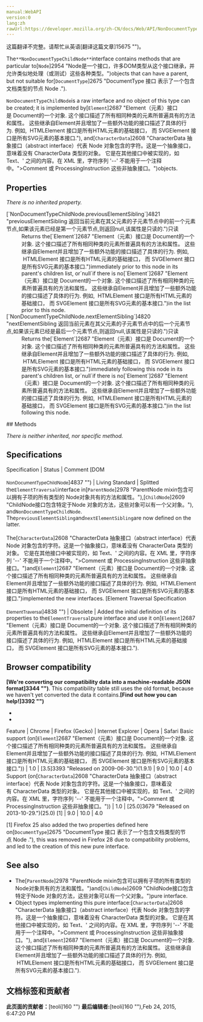```yaml
---
manual:WebAPI
version:0
lang:zh
rawUrl:https://developer.mozilla.org/zh-CN/docs/Web/API/NonDocumentTypeChildNode
---
```




这篇翻译不完整。请帮忙从英语[翻译这篇文章]15675 "")。






The`**NonDocumentTypeChildNode**`interface contains methods that are particular to[`Node`]2954 "Node是一个接口，许多DOM类型从这个接口继承，并允许类似地处理（或测试）这些各种类型。")objects that can have a parent, but not suitable for[`DocumentType`]2675 "DocumentType 接口 表示了一个包含文档类型的节点 Node .").



`NonDocumentTypeChildNode`is a raw interface and no object of this type can be created; it is implemented by[`Element`]2687 "Element（元素）接口是 Document的一个对象. 这个接口描述了所有相同种类的元素所普遍具有的方法和属性。 这些继承自Element并且增加了一些额外功能的接口描述了具体的行为. 例如,  HTMLElement 接口是所有HTML元素的基础接口， 而 SVGElement 接口是所有SVG元素的基本接口."), and[`CharacterData`]2608 "CharacterData 抽象接口（abstract interface）代表 Node 对象包含的字符。这是一个抽象接口，意味着没有 CharacterData 类型的对象。 它是在其他接口中被实现的，如 Text、' 之间的内容。在 XML 里，字符序列 '--' 不能用于一个注释中。">Comment 或 ProcessingInstruction 这些非抽象接口。")objects.


## Properties<a name="Properties"></a>


<em>There is no inherited property.</em>

<dl><dt>[`NonDocumentTypeChildNode.previousElementSibling`]4821 "previousElementSibling 返回当前元素在其父元素的子元素节点中的前一个元素节点,如果该元素已经是第一个元素节点,则返回null,该属性是只读的.")只读</dt><dd>Returns the[`Element`]2687 "Element（元素）接口是 Document的一个对象. 这个接口描述了所有相同种类的元素所普遍具有的方法和属性。 这些继承自Element并且增加了一些额外功能的接口描述了具体的行为. 例如,  HTMLElement 接口是所有HTML元素的基础接口， 而 SVGElement 接口是所有SVG元素的基本接口.")immediately prior to this node in its parent&#39;s children list, or`null`if there is no[`Element`]2687 "Element（元素）接口是 Document的一个对象. 这个接口描述了所有相同种类的元素所普遍具有的方法和属性。 这些继承自Element并且增加了一些额外功能的接口描述了具体的行为. 例如,  HTMLElement 接口是所有HTML元素的基础接口， 而 SVGElement 接口是所有SVG元素的基本接口.")in the list prior to this node.</dd><dt>[`NonDocumentTypeChildNode.nextElementSibling`]4820 "nextElementSibling 返回当前元素在其父元素的子元素节点中的后一个元素节点,如果该元素已经是最后一个元素节点,则返回null,该属性是只读的.")只读</dt><dd>Returns the[`Element`]2687 "Element（元素）接口是 Document的一个对象. 这个接口描述了所有相同种类的元素所普遍具有的方法和属性。 这些继承自Element并且增加了一些额外功能的接口描述了具体的行为. 例如,  HTMLElement 接口是所有HTML元素的基础接口， 而 SVGElement 接口是所有SVG元素的基本接口.")immediately following this node in its parent&#39;s children list, or`null`if there is no[`Element`]2687 "Element（元素）接口是 Document的一个对象. 这个接口描述了所有相同种类的元素所普遍具有的方法和属性。 这些继承自Element并且增加了一些额外功能的接口描述了具体的行为. 例如,  HTMLElement 接口是所有HTML元素的基础接口， 而 SVGElement 接口是所有SVG元素的基本接口.")in the list following this node.</dd></dl>
## Methods<a name="Methods"></a>


<em>There is neither inherited, nor specific method.</em>


## Specifications<a name="Specifications"></a>
Specification | Status | Comment 
[DOM<br></br><small>NonDocumentTypeChildNode</small>]4837 "") | Living Standard | Splitted the`ElementTraversal`interface in[`ParentNode`]2978 "ParentNode mixin包含可以拥有子项的所有类型的 Node对象共有的方法和属性。"),[`ChildNode`]2609 "ChildNode接口包含特定于Node 对象的方法，这些对象可以有一个父对象。"), and`NonDocumentTypeChildNode`. The`previousElementSibling`and`nextElementSibling`are now defined on the latter.<br></br>The[`CharacterData`]2608 "CharacterData 抽象接口（abstract interface）代表 Node 对象包含的字符。这是一个抽象接口，意味着没有 CharacterData 类型的对象。 它是在其他接口中被实现的，如 Text、' 之间的内容。在 XML 里，字符序列 '--' 不能用于一个注释中。">Comment 或 ProcessingInstruction 这些非抽象接口。")and[`Element`]2687 "Element（元素）接口是 Document的一个对象. 这个接口描述了所有相同种类的元素所普遍具有的方法和属性。 这些继承自Element并且增加了一些额外功能的接口描述了具体的行为. 例如,  HTMLElement 接口是所有HTML元素的基础接口， 而 SVGElement 接口是所有SVG元素的基本接口.")implemented the new interfaces. 
[Element Traversal Specification<br></br><small>ElementTraversal</small>]4838 "") | Obsolete | Added the initial definition of its properties to the`ElementTraversal`pure interface and use it on[`Element`]2687 "Element（元素）接口是 Document的一个对象. 这个接口描述了所有相同种类的元素所普遍具有的方法和属性。 这些继承自Element并且增加了一些额外功能的接口描述了具体的行为. 例如,  HTMLElement 接口是所有HTML元素的基础接口， 而 SVGElement 接口是所有SVG元素的基本接口."). 


## Browser compatibility<a name="Browser_compatibility"></a>


**[We&#39;re converting our compatibility data into a machine-readable JSON format]3344 "")**. This compatibility table still uses the old format, because we haven&#39;t yet converted the data it contains.**[Find out how you can help!]3392 "")**


* 
* 
Feature | Chrome | Firefox (Gecko) | Internet Explorer | Opera | Safari 
Basic support (on[`Element`]2687 "Element（元素）接口是 Document的一个对象. 这个接口描述了所有相同种类的元素所普遍具有的方法和属性。 这些继承自Element并且增加了一些额外功能的接口描述了具体的行为. 例如,  HTMLElement 接口是所有HTML元素的基础接口， 而 SVGElement 接口是所有SVG元素的基本接口.")) | 1.0 | [3.5]3393 "Released on 2009-06-30.")(1.9.1) | 9.0 | 10.0 | 4.0 
Support (on[`CharacterData`]2608 "CharacterData 抽象接口（abstract interface）代表 Node 对象包含的字符。这是一个抽象接口，意味着没有 CharacterData 类型的对象。 它是在其他接口中被实现的，如 Text、' 之间的内容。在 XML 里，字符序列 '--' 不能用于一个注释中。">Comment 或 ProcessingInstruction 这些非抽象接口。")) | 1.0 | [25.0]3679 "Released on 2013-10-29.")(25.0) [1] | 9.0 | 10.0 | 4.0 





[1] Firefox 25 also added the two properties defined here on[`DocumentType`]2675 "DocumentType 接口 表示了一个包含文档类型的节点 Node ."), this was removed in Firefox 28 due to compatibility problems, and led to the creation of this new pure interface.


## See also<a name="See_also"></a>

* The[`ParentNode`]2978 "ParentNode mixin包含可以拥有子项的所有类型的 Node对象共有的方法和属性。")and[`ChildNode`]2609 "ChildNode接口包含特定于Node 对象的方法，这些对象可以有一个父对象。")pure interface.
* Object types implementing this pure interface:[`CharacterData`]2608 "CharacterData 抽象接口（abstract interface）代表 Node 对象包含的字符。这是一个抽象接口，意味着没有 CharacterData 类型的对象。 它是在其他接口中被实现的，如 Text、' 之间的内容。在 XML 里，字符序列 '--' 不能用于一个注释中。">Comment 或 ProcessingInstruction 这些非抽象接口。"), and[`Element`]2687 "Element（元素）接口是 Document的一个对象. 这个接口描述了所有相同种类的元素所普遍具有的方法和属性。 这些继承自Element并且增加了一些额外功能的接口描述了具体的行为. 例如,  HTMLElement 接口是所有HTML元素的基础接口， 而 SVGElement 接口是所有SVG元素的基本接口.").



## 文档标签和贡献者
**此页面的贡献者：**[teoli]160 "")
**最后编辑者:**[teoli]160 ""),<time>Feb 24, 2015, 6:47:20 PM</time>


